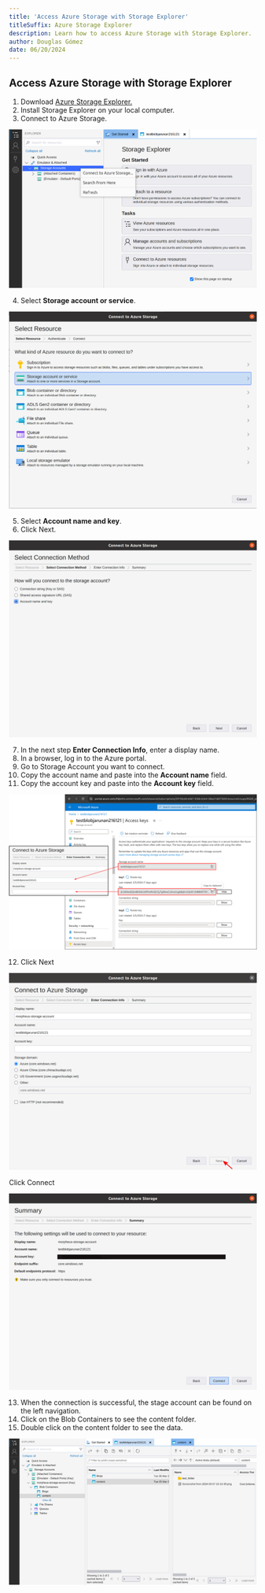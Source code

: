 ```yaml
---
title: 'Access Azure Storage with Storage Explorer'
titleSuffix: Azure Storage Explorer
description: Learn how to access Azure Storage with Storage Explorer.
author: Douglas Gómez
date: 06/20/2024
---
```

## Access Azure Storage with Storage Explorer

1. Download [Azure Storage Explorer.](https://azure.microsoft.com/en-us/products/storage/storage-explorer) 
2. Install Storage Explorer on your local computer.
3. Connect to Azure Storage.

![](https://github.com/sysadminrepo/Procedures/blob/main/Cloud%20Services/Microsoft%20Azure/Assets/3.1-connect-azure-explorer.png)

4. Select **Storage account or service**.

![](https://github.com/sysadminrepo/Procedures/blob/main/Cloud%20Services/Microsoft%20Azure/Assets/3.2-select-resources.png)

5. Select **Account name and key**.
6. Click Next.

![](https://github.com/sysadminrepo/Procedures/blob/main/Cloud%20Services/Microsoft%20Azure/Assets/3.3-connection.png)

7. In the next step **Enter Connection Info**, enter a display name.
8. In a browser, log in to the Azure portal.
9. Go to Storage Account you want to connect.
10. Copy the account name and paste into the **Account name** field.
11. Copy the account key and paste into the **Account key** field.

![](https://github.com/sysadminrepo/Procedures/blob/main/Cloud%20Services/Microsoft%20Azure/Assets/3.4-name-key.png)

12. Click Next

![](https://github.com/sysadminrepo/Procedures/blob/main/Cloud%20Services/Microsoft%20Azure/Assets/3.5-connect.png)

Click Connect

![](https://github.com/sysadminrepo/Procedures/blob/main/Cloud%20Services/Microsoft%20Azure/Assets/3.6-summary.png)

13. When the connection is successful, the stage account can be found on the left navigation.
14. Click on the Blob Containers to see the content folder.
15. Double click on the content folder to see the data.

![](https://github.com/sysadminrepo/Procedures/blob/main/Cloud%20Services/Microsoft%20Azure/Assets/3.7-container.png)
